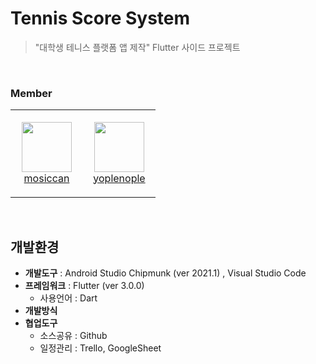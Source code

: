 # Tennis Score System
> "대학생 테니스 플랫폼 앱 제작" Flutter 사이드 프로젝트
<br>

### Member
<table>
    <tr height="140px">
        <td align="center" width="100px">
            <a href="https://github.com/mosiccan"><img height="80px" width="80px" src="https://avatars.githubusercontent.com/u/82072195?v=4"/></a>
            <br />
            <a href="https://github.com/mosiccan">mosiccan</a>
        </td>
        <td align="center" width="100px">
            <a href="https://github.com/yoplenople"><img height="80px" width="80px" src="https://avatars.githubusercontent.com/u/59440910?v=4"/></a>
            <br />
            <a href="https://github.com/yoplenople">yoplenople</a>
        </td>
</table>
<br>

## 개발환경
- **개발도구** : Android Studio Chipmunk (ver 2021.1) , Visual Studio Code
- **프레임워크** : Flutter (ver 3.0.0)
    - 사용언어 : Dart   
- **개발방식**
- **협업도구**
    - 소스공유 : Github
    - 일정관리 : Trello, GoogleSheet
